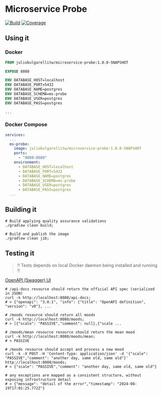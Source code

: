 # Microservice Probe

[![Build](https://img.shields.io/badge/build-passing-brightgreen.svg?style=flat)]()
[![Coverage](https://img.shields.io/badge/coverage-100%25-brightgreen.svg?style=flat)]()

## Using it

### Docker
```dockerfile
FROM juliobulgarellitw/microservice-probe:1.0.0-SNAPSHOT

EXPOSE 8080

ENV DATABASE_HOST=localhost
ENV DATABASE_PORT=5432
ENV DATABASE_NAME=postgres
ENV DATABASE_SCHEMA=ms-probe
ENV DATABASE_USER=postgres
ENV DATABASE_PASS=postgres

...
```

### Docker Compose
```yaml
services:
  ...
  ms-probe:
    image: juliobulgarellitw/microservice-probe:1.0.0-SNAPSHOT
    ports:
      - "8080:8080"
    environment:
      - DATABASE_HOST=localhost
      - DATABASE_PORT=5432
      - DATABASE_NAME=postgres
      - DATABASE_SCHEMA=ms-probe
      - DATABASE_USER=postgres
      - DATABASE_PASS=postgres
  ...
```

## Building it
```shell
# Build applying quality assurance validations
./gradlew clean build;

# Build and publish the image
./gradlew clean jib;
```

## Testing it
> !! Tests depends on local Docker daemon being installed and running !!

[OpenAPI (Swagger) UI](http://localhost:8080/swagger-ui.html)

```shell
# /api-docs resource should return the official API spec (serialized in JSON)
curl -k http://localhost:8080/api-docs;
# > {"openapi": "3.0.1", "info": {"title": "OpenAPI definition", "version": "v0"}, ...

# /moods resource should return all moods
curl -k http://localhost:8080/moods;
# > [{"scale": "PASSIVE","comment": null},{"scale ...

# /moods/mean resource resource should return the mean mood
curl -k http://localhost:8080/moods/mean;
# > PASSIVE

# /moods resource should accept and process a new mood
curl -k -X POST -H 'Content-Type: application/json' -d '{"scale": "PASSIVE","comment": "another day, same old, same old"}' http://localhost:8080/moods;
# > {"scale": "PASSIVE","comment": "another day, same old, same old"}

# any exceptions are mapped as a consistent structure, without exposing infrastructure detail
# > {"message": "detail of the error","timestamp": "2024-08-19T17:01:25.772Z"}
```
